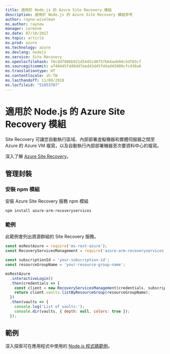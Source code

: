```yaml
---
title: 適用於 Node.js 的 Azure Site Recovery 模組
description: 適用於 Node.js 的 Azure Site Recovery 模組參考
author: rayne-wiselman
ms.author: raynew
manager: carmonm
ms.date: 07/18/2017
ms.topic: article
ms.prod: azure
ms.technology: azure
ms.devlang: nodejs
ms.service: Site Recovery
ms.openlocfilehash: f8cddf806b921d5445cd0757b64aeb0dc5df03cf
ms.sourcegitcommit: a748445fdd0dd7ead43d45fd4ad45009cfc439a6
ms.translationtype: HT
ms.contentlocale: zh-TW
ms.lasthandoff: 11/08/2018
ms.locfileid: "51053707"
---
```

# <a name="azure-site-recovery-modules-for-nodejs"></a>適用於 Node.js 的 Azure Site Recovery 模組

Site Recovery 可讓您自動執行區域、內部部署虛擬機器和實體伺服器之間至 Azure 的 Azure VM 複寫，以及自動執行內部部署機器至次要資料中心的複寫。

深入了解 [Azure Site Recovery](https://docs.microsoft.com/azure/site-recovery/site-recovery-overview)。

## <a name="management-package"></a>管理封裝

### <a name="install-the-npm-module"></a>安裝 npm 模組

安裝 Azure Site Recovery 服務 npm 模組

```bash
npm install azure-arm-recoveryservices
```

### <a name="example"></a>範例

此範例會列出資源群組的 Site Recovery 服務。

```javascript
const msRestAzure = require('ms-rest-azure');
const RecoveryServicesManagement = require('azure-arm-recoveryservices');

const subscriptionId = 'your-subscription-id';
const resourceGroupName = 'your-resource-group-name';

msRestAzure
  .interactiveLogin()
  .then(credentials => {
    const client = new RecoveryServicesManagement(credentials, subscriptionId);
    return client.vaults.listByResourceGroup(resourceGroupName);
  })
  .then(vaults => {
    console.log('List of vaults:');
    console.dir(vaults, { depth: null, colors: true });
  });
```

## <a name="samples"></a>範例

深入探索可在應用程式中使用的 [Node.js 程式碼範例](https://azure.microsoft.com/resources/samples/?platform=nodejs)。
